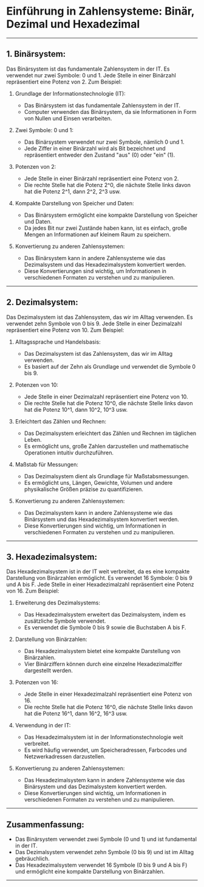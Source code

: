 # Einführung in Zahlensysteme: Binär, Dezimal und Hexadezimal

---

## 1. Binärsystem:

Das Binärsystem ist das fundamentale Zahlensystem in der IT. Es verwendet nur zwei Symbole: 0 und 1. Jede Stelle in einer Binärzahl repräsentiert eine Potenz von 2. Zum Beispiel:

1. Grundlage der Informationstechnologie (IT):
   - Das Binärsystem ist das fundamentale Zahlensystem in der IT.
   - Computer verwenden das Binärsystem, da sie Informationen in Form von Nullen und Einsen verarbeiten.

2. Zwei Symbole: 0 und 1:
   - Das Binärsystem verwendet nur zwei Symbole, nämlich 0 und 1.
   - Jede Ziffer in einer Binärzahl wird als Bit bezeichnet und repräsentiert entweder den Zustand "aus" (0) oder "ein" (1).

3. Potenzen von 2:
   - Jede Stelle in einer Binärzahl repräsentiert eine Potenz von 2.
   - Die rechte Stelle hat die Potenz 2^0, die nächste Stelle links davon hat die Potenz 2^1, dann 2^2, 2^3 usw.

4. Kompakte Darstellung von Speicher und Daten:
   - Das Binärsystem ermöglicht eine kompakte Darstellung von Speicher und Daten.
   - Da jedes Bit nur zwei Zustände haben kann, ist es einfach, große Mengen an Informationen auf kleinem Raum zu speichern.

5. Konvertierung zu anderen Zahlensystemen:
   - Das Binärsystem kann in andere Zahlensysteme wie das Dezimalsystem und das Hexadezimalsystem konvertiert werden.
   - Diese Konvertierungen sind wichtig, um Informationen in verschiedenen Formaten zu verstehen und zu manipulieren.

---

## 2. Dezimalsystem:

Das Dezimalsystem ist das Zahlensystem, das wir im Alltag verwenden. Es verwendet zehn Symbole von 0 bis 9. Jede Stelle in einer Dezimalzahl repräsentiert eine Potenz von 10. Zum Beispiel:

1. Alltagssprache und Handelsbasis:
   - Das Dezimalsystem ist das Zahlensystem, das wir im Alltag verwenden.
   - Es basiert auf der Zehn als Grundlage und verwendet die Symbole 0 bis 9.

2. Potenzen von 10:
   - Jede Stelle in einer Dezimalzahl repräsentiert eine Potenz von 10.
   - Die rechte Stelle hat die Potenz 10^0, die nächste Stelle links davon hat die Potenz 10^1, dann 10^2, 10^3 usw.

3. Erleichtert das Zählen und Rechnen:
   - Das Dezimalsystem erleichtert das Zählen und Rechnen im täglichen Leben.
   - Es ermöglicht uns, große Zahlen darzustellen und mathematische Operationen intuitiv durchzuführen.

4. Maßstab für Messungen:
   - Das Dezimalsystem dient als Grundlage für Maßstabsmessungen.
   - Es ermöglicht uns, Längen, Gewichte, Volumen und andere physikalische Größen präzise zu quantifizieren.

5. Konvertierung zu anderen Zahlensystemen:
   - Das Dezimalsystem kann in andere Zahlensysteme wie das Binärsystem und das Hexadezimalsystem konvertiert werden.
   - Diese Konvertierungen sind wichtig, um Informationen in verschiedenen Formaten zu verstehen und zu manipulieren.

---

## 3. Hexadezimalsystem:

Das Hexadezimalsystem ist in der IT weit verbreitet, da es eine kompakte Darstellung von Binärzahlen ermöglicht. Es verwendet 16 Symbole: 0 bis 9 und A bis F. Jede Stelle in einer Hexadezimalzahl repräsentiert eine Potenz von 16. Zum Beispiel:

1. Erweiterung des Dezimalsystems:
   - Das Hexadezimalsystem erweitert das Dezimalsystem, indem es zusätzliche Symbole verwendet.
   - Es verwendet die Symbole 0 bis 9 sowie die Buchstaben A bis F.

2. Darstellung von Binärzahlen:
   - Das Hexadezimalsystem bietet eine kompakte Darstellung von Binärzahlen.
   - Vier Binärziffern können durch eine einzelne Hexadezimalziffer dargestellt werden.

3. Potenzen von 16:
   - Jede Stelle in einer Hexadezimalzahl repräsentiert eine Potenz von 16.
   - Die rechte Stelle hat die Potenz 16^0, die nächste Stelle links davon hat die Potenz 16^1, dann 16^2, 16^3 usw.

4. Verwendung in der IT:
   - Das Hexadezimalsystem ist in der Informationstechnologie weit verbreitet.
   - Es wird häufig verwendet, um Speicheradressen, Farbcodes und Netzwerkadressen darzustellen.

5. Konvertierung zu anderen Zahlensystemen:
   - Das Hexadezimalsystem kann in andere Zahlensysteme wie das Binärsystem und das Dezimalsystem konvertiert werden.
   - Diese Konvertierungen sind wichtig, um Informationen in verschiedenen Formaten zu verstehen und zu manipulieren.

---

## Zusammenfassung:
- Das Binärsystem verwendet zwei Symbole (0 und 1) und ist fundamental in der IT.
- Das Dezimalsystem verwendet zehn Symbole (0 bis 9) und ist im Alltag gebräuchlich.
- Das Hexadezimalsystem verwendet 16 Symbole (0 bis 9 und A bis F) und ermöglicht eine kompakte Darstellung von Binärzahlen.

---

